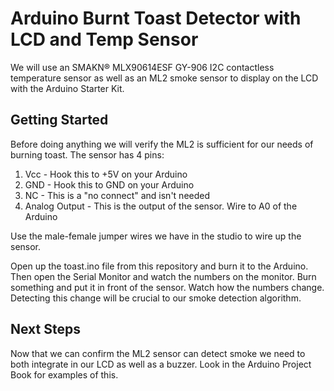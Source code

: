 # Arduino Burnt Toast Detector with LCD and Temp Sensor
We will use an SMAKN® MLX90614ESF GY-906 I2C contactless temperature sensor as well as an ML2 smoke sensor to display on the LCD with the Arduino Starter Kit.

## Getting Started
Before doing anything we will verify the ML2 is sufficient for our needs of burning toast. The sensor has 4 pins:
1. Vcc - Hook this to +5V on your Arduino
2. GND - Hook this to GND on your Arduino
3. NC - This is a "no connect" and isn't needed
4. Analog Output - This is the output of the sensor. Wire to A0 of the Arduino

Use the male-female jumper wires we have in the studio to wire up the sensor.

Open up the toast.ino file from this repository and burn it to the Arduino. Then open the Serial Monitor and watch the numbers on the monitor. Burn something and put it in front of the sensor. Watch how the numbers change. Detecting this change will be crucial to our smoke detection algorithm.

## Next Steps
Now that we can confirm the ML2 sensor can detect smoke we need to both integrate in our LCD as well as a buzzer. Look in the Arduino Project Book for examples of this.
